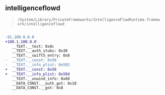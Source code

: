 ## intelligenceflowd

> `/System/Library/PrivateFrameworks/IntelligenceFlowRuntime.framework/intelligenceflowd`

```diff

-91.100.0.0.0
+100.1.100.0.0
   __TEXT.__text: 0x8c
   __TEXT.__auth_stubs: 0x30
   __TEXT.__swift5_entry: 0x8
-  __TEXT.__const: 0x50
-  __TEXT.__info_plist: 0x592
+  __TEXT.__const: 0x58
+  __TEXT.__info_plist: 0x59d
   __TEXT.__unwind_info: 0x60
   __DATA_CONST.__auth_got: 0x18
   __DATA_CONST.__got: 0x8

```
